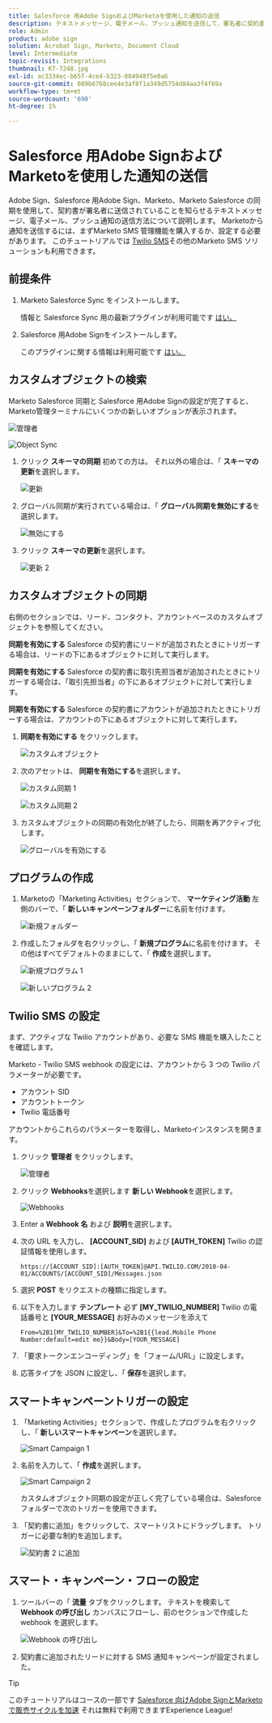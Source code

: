 ```yaml
---
title: Salesforce 用Adobe SignおよびMarketoを使用した通知の送信
description: テキストメッセージ、電子メール、プッシュ通知を送信して、署名者に契約書が署名中であることを知らせる方法を説明します。
role: Admin
product: adobe sign
solution: Acrobat Sign, Marketo, Document Cloud
level: Intermediate
topic-revisit: Integrations
thumbnail: KT-7248.jpg
exl-id: ac3334ec-b65f-4ce4-b323-884948f5e0a6
source-git-commit: 089b6768cee4e3af8f1a349d5754d84aa3f4f69a
workflow-type: tm+mt
source-wordcount: '690'
ht-degree: 1%

---
```


# Salesforce 用Adobe SignおよびMarketoを使用した通知の送信

Adobe Sign、Salesforce 用Adobe Sign、Marketo、Marketo Salesforce の同期を使用して、契約書が署名者に送信されていることを知らせるテキストメッセージ、電子メール、プッシュ通知の送信方法について説明します。 Marketoから通知を送信するには、まずMarketo SMS 管理機能を購入するか、設定する必要があります。 このチュートリアルでは [Twilio SMS](https://launchpoint.marketo.com/twilio/twilio-sms-for-marketo/)その他のMarketo SMS ソリューションも利用できます。

## 前提条件

1. Marketo Salesforce Sync をインストールします。

   情報と Salesforce Sync 用の最新プラグインが利用可能です [はい。](https://experienceleague.adobe.com/docs/marketo/using/product-docs/crm-sync/salesforce-sync/understanding-the-salesforce-sync.html)

1. Salesforce 用Adobe Signをインストールします。

   このプラグインに関する情報は利用可能です [はい。](https://helpx.adobe.com/ca/sign/using/salesforce-integration-installation-guide.html)

## カスタムオブジェクトの検索

Marketo Salesforce 同期と Salesforce 用Adobe Signの設定が完了すると、Marketo管理ターミナルにいくつかの新しいオプションが表示されます。

![管理者](assets/adminTab.png)

![Object Sync](assets/salesforceAdmin.png)

1. クリック **スキーマの同期** 初めての方は。 それ以外の場合は、「 **スキーマの更新**&#x200B;を選択します。

   ![更新](assets/refreshSchema1.png)

1. グローバル同期が実行されている場合は、「 **グローバル同期を無効にする**&#x200B;を選択します。

   ![無効にする](assets/disableGlobal.png)

1. クリック **スキーマの更新**&#x200B;を選択します。

   ![更新 2](assets/refreshSchema2.png)

## カスタムオブジェクトの同期

右側のセクションでは、リード、コンタクト、アカウントベースのカスタムオブジェクトを参照してください。

**同期を有効にする** Salesforce の契約書にリードが追加されたときにトリガーする場合は、リードの下にあるオブジェクトに対して実行します。

**同期を有効にする** Salesforce の契約書に取引先担当者が追加されたときにトリガーする場合は、「取引先担当者」の下にあるオブジェクトに対して実行します。

**同期を有効にする** Salesforce の契約書にアカウントが追加されたときにトリガーする場合は、アカウントの下にあるオブジェクトに対して実行します。

1. **同期を有効にする** をクリックします。

   ![カスタムオブジェクト](assets/customObjects.png)

1. 次のアセットは、 **同期を有効にする**&#x200B;を選択します。

   ![カスタム同期 1](assets/customObjectSync1.png)

   ![カスタム同期 2](assets/customObjectSync2.png)

1. カスタムオブジェクトの同期の有効化が終了したら、同期を再アクティブ化します。

   ![グローバルを有効にする](assets/enableGlobal.png)

## プログラムの作成

1. Marketoの「Marketing Activities」セクションで、 **マーケティング活動** 左側のバーで、「 **新しいキャンペーンフォルダー**&#x200B;に名前を付けます。

   ![新規フォルダー](assets/newFolder.png)

1. 作成したフォルダを右クリックし、「 **新規プログラム**&#x200B;に名前を付けます。 その他はすべてデフォルトのままにして、「 **作成**&#x200B;を選択します。

   ![新規プログラム 1](assets/newProgram1.png)

   ![新しいプログラム 2](assets/newProgram2.png)

## Twilio SMS の設定

まず、アクティブな Twilio アカウントがあり、必要な SMS 機能を購入したことを確認します。

Marketo - Twilio SMS webhook の設定には、アカウントから 3 つの Twilio パラメーターが必要です。

- アカウント SID
- アカウントトークン
- Twilio 電話番号

アカウントからこれらのパラメーターを取得し、Marketoインスタンスを開きます。

1. クリック **管理者** をクリックします。

   ![管理者](assets/adminTab.png)

1. クリック **Webhooks**&#x200B;を選択します **新しい Webhook**&#x200B;を選択します。

   ![Webhooks](assets/webhooks.png)

1. Enter a **Webhook 名** および **説明**&#x200B;を選択します。

1. 次の URL を入力し、 **[ACCOUNT_SID]** および **[AUTH_TOKEN]** Twilio の認証情報を使用します。

   ```
   https://[ACCOUNT_SID]:[AUTH_TOKEN]@API.TWILIO.COM/2010-04-01/ACCOUNTS/[ACCOUNT_SID]/Messages.json
   ```

1. 選択 **POST** をリクエストの種類に指定します。

1. 以下を入力します **テンプレート** 必ず **[MY_TWILIO_NUMBER]** Twilio の電話番号と **[YOUR_MESSAGE]** お好みのメッセージを添えて

   ```
   From=%2B1[MY_TWILIO_NUMBER]&To=%2B1{{lead.Mobile Phone Number:default=edit me}}&Body=[YOUR_MESSAGE]
   ```

1. 「要求トークンエンコーディング」を「フォーム/URL」に設定します。

1. 応答タイプを JSON に設定し、「 **保存**&#x200B;を選択します。

## スマートキャンペーントリガーの設定

1. 「Marketing Activities」セクションで、作成したプログラムを右クリックし、「 **新しいスマートキャンペーン**&#x200B;を選択します。

   ![Smart Campaign 1](assets/smartCampaign1.png)

1. 名前を入力して、「 **作成**&#x200B;を選択します。

   ![Smart Campaign 2](assets/smartCampaign3.png)

   カスタムオブジェクト同期の設定が正しく完了している場合は、Salesforce フォルダーで次のトリガーを使用できます。

1. 「契約書に追加」をクリックして、スマートリストにドラッグします。 トリガーに必要な制約を追加します。

   ![契約書 2 に追加](assets/addedToAgreement2.png)

## スマート・キャンペーン・フローの設定

1. ツールバーの「 **流量** タブをクリックします。 テキストを検索して **Webhook の呼び出し** カンバスにフローし、前のセクションで作成した webhook を選択します。

   ![Webhook の呼び出し](assets/callWebhook.png)

1. 契約書に追加されたリードに対する SMS 通知キャンペーンが設定されました。

>[!TIP]
>
>このチュートリアルはコースの一部です [Salesforce 向けAdobe SignとMarketoで販売サイクルを加速](https://experienceleague.adobe.com/?recommended=Sign-U-1-2021.1) それは無料で利用できますExperience League!